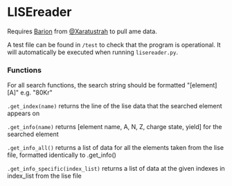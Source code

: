 # LISEreader

Requires [Barion](https://github.com/xaratustrah/barion) from [@Xaratustrah](https://github.com/xaratustrah) to pull ame data.

A test file can be found in `/test` to check that the program is operational. It will automatically be executed when running `lisereader.py`.

### Functions

For all search functions, the search string should be formatted "\[element]\[A]" e.g. "80Kr"

`.get_index(name)` returns the line of the lise data that the searched element appears on

`.get_info(name)` returns \[element name, A, N, Z, charge state, yield] for the searched element

`.get_info_all()` returns a list of data for all the elements taken from the lise file, formatted identically to .get_info()

`.get_info_specific(index_list)` returns a list of data at the given indexes in index_list from the lise file